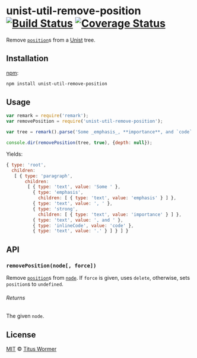 # unist-util-remove-position [![Build Status][travis-badge]][travis] [![Coverage Status][codecov-badge]][codecov]

Remove [`position`][position]s from a [Unist][] tree.

## Installation

[npm][]:

```bash
npm install unist-util-remove-position
```

## Usage

```javascript
var remark = require('remark');
var removePosition = require('unist-util-remove-position');

var tree = remark().parse('Some _emphasis_, **importance**, and `code`.');

console.dir(removePosition(tree, true), {depth: null});
```

Yields:

```js
{ type: 'root',
  children:
   [ { type: 'paragraph',
       children:
        [ { type: 'text', value: 'Some ' },
          { type: 'emphasis',
            children: [ { type: 'text', value: 'emphasis' } ] },
          { type: 'text', value: ', ' },
          { type: 'strong',
            children: [ { type: 'text', value: 'importance' } ] },
          { type: 'text', value: ', and ' },
          { type: 'inlineCode', value: 'code' },
          { type: 'text', value: '.' } ] } ] }
```

## API

### `removePosition(node[, force])`

Remove [`position`][position]s from [`node`][node].  If `force` is given,
uses `delete`, otherwise, sets `position`s to `undefined`.

###### Returns

The given `node`.

## License

[MIT][license] © [Titus Wormer][author]

<!-- Definitions -->

[travis-badge]: https://img.shields.io/travis/syntax-tree/unist-util-remove-position.svg

[travis]: https://travis-ci.org/syntax-tree/unist-util-remove-position

[codecov-badge]: https://img.shields.io/codecov/c/github/syntax-tree/unist-util-remove-position.svg

[codecov]: https://codecov.io/github/syntax-tree/unist-util-remove-position

[npm]: https://docs.npmjs.com/cli/install

[license]: LICENSE

[author]: http://wooorm.com

[unist]: https://github.com/syntax-tree/unist

[position]: https://github.com/syntax-tree/unist#position

[node]: https://github.com/syntax-tree/unist#node
